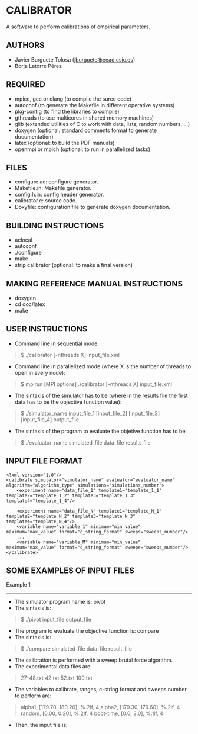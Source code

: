 CALIBRATOR
==========

A software to perform calibrations of empirical parameters.

AUTHORS
-------

* Javier Burguete Tolosa (jburguete@eead.csic.es)
* Borja Latorre Pérez

REQUIRED
--------

* mpicc, gcc or clang (to compile the surce code)
* autoconf (to generate the Makefile in different operative systems)
* pkg-config (to find the libraries to compile)
* gthreads (to use multicores in shared memory machines)
* glib (extended utilities of C to work with data, lists, random numbers, ...)
* doxygen (optional: standard comments format to generate documentation)
* latex (optional: to build the PDF manuals)
* openmpi or mpich (optional: to run in parallelized tasks)

FILES
-----

* configure.ac: configure generator.
* Makefile.in: Makefile generator.
* config.h.in: config header generator.
* calibrator.c: source code.
* Doxyfile: configuration file to generate doxygen documentation.

BUILDING INSTRUCTIONS
---------------------

* aclocal
* autoconf
* ./configure
* make
* strip calibrator (optional: to make a final version)

MAKING REFERENCE MANUAL INSTRUCTIONS
------------------------------------

* doxygen
* cd doc/latex
* make

USER INSTRUCTIONS
-----------------

* Command line in sequential mode:
> $ ./calibrator [-nthreads X] input_file.xml

* Command line in parallelized mode (where X is the number of threads to open in
every node):
> $ mpirun [MPI options] ./calibrator [-nthreads X] input_file.xml

* The sintaxis of the simulator has to be (where in the results file the first
data has to be the objective function value):
> $ ./simulator_name input_file_1 [input_file_2] [input_file_3] [input_file_4] output_file

* The sintaxis of the program to evaluate the objetive function has to be:
> $ ./evaluator_name simulated_file data_file results file

INPUT FILE FORMAT
-----------------

    <?xml version="1.0"/>
    <calibrate simulator="simulator_name" evaluator="evaluator_name" algorithm="algorithm_type" simulations="simulations_number">
        <experiment name="data_file_1" template1="template_1_1" template2="template_1_2" template3="template_1_3" template4="template_1_4"/>
        ...
        <experiment name="data_file_N" template1="template_N_1" template2="template_N_2" template3="template_N_3" template4="template_N_4"/>
        <variable name="variable_1" minimum="min_value" maximum="max_value" format="c_string_format" sweeps="sweeps_number"/>
        ...
        <variable name="variable_M" minimum="min_value" maximum="max_value" format="c_string_format" sweeps="sweeps_number"/>
    </calibrate>

SOME EXAMPLES OF INPUT FILES
----------------------------

Example 1
_________

* The simulator program name is: pivot
* The sintaxis is:
> $ ./pivot input_file output_file

* The program to evaluate the objective function is: compare
* The sintaxis is:
> $ ./compare simulated_file data_file result_file

* The calibration is performed with a sweep brutal force algorithm.
* The experimental data files are:
> 27-48.txt
> 42.txt
> 52.txt
> 100.txt

* The variables to calibrate, ranges, c-string format and sweeps number to perform are:
> alpha1, [179.70, 180.20], %.2lf, 4
> alpha2, [179.30, 179.60], %.2lf, 4
> random, [0.00, 0.20], %.2lf, 4
> boot-time, [0.0, 3.0], %.1lf, 4

* Then, the input file is:

    <?xml version="1.0"?>
    <calibrate simulator="pivot" evaluator="compare" algorithm="sweep">
        <experiment name="Velocidad-Frecuencia-27,48.txt" template1="template1.js"/>
        <experiment name="Velocidad-Frecuencia-42.txt" template1="template2.js"/>
        <experiment name="Velocidad-Frecuencia-52.txt" template1="template3.js"/>
        <experiment name="Velocidad-Frecuencia-100.txt" template1="template4.js"/>
        <variable name="alpha1" minimum="179.70" maximum="180.20" format="%.2lf" sweeps="4"/>
        <variable name="alpha2" minimum="179.30" maximum="179.60" format="%.2lf" sweeps="4"/>
        <variable name="random" minimum="0.00" maximum="0.20" format="%.2lf" sweeps="4"/>
        <variable name="boot-time" minimum="0.0" maximum="3.0" format="%.1lf" sweeps="4"/>
    </calibrate>

